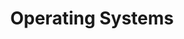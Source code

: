 ---
layout: slides
title: Operating Systems
image_url: /images/amiga3.5.png
caption: Διαφάνειες για το κεφάλαιο GE
slides:
  - unity
  - unreal-blueprints
---